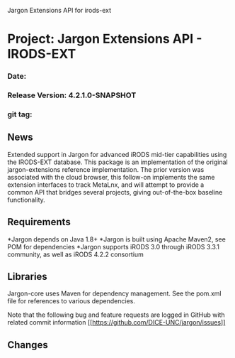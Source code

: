 
Jargon Extensions API for irods-ext


# Project: Jargon Extensions API - IRODS-EXT
### Date:
### Release Version: 4.2.1.0-SNAPSHOT
### git tag: 

## News


Extended support in Jargon for advanced iRODS mid-tier capabilities using the IRODS-EXT database.  This package is an implementation of the 
original jargon-extensions reference implementation. The prior version was associated with the cloud browser, this follow-on implements the 
same extension interfaces to track MetaLnx, and will attempt to provide a common API that bridges several projects, giving out-of-the-box baseline functionality.

## Requirements

*Jargon depends on Java 1.8+
*Jargon is built using Apache Maven2, see POM for dependencies
*Jargon supports iRODS 3.0 through iRODS 3.3.1 community, as well as iRODS 4.2.2 consortium

## Libraries

Jargon-core uses Maven for dependency management.  See the pom.xml file for references to various dependencies.

Note that the following bug and feature requests are logged in GitHub with related commit information [[https://github.com/DICE-UNC/jargon/issues]]

## Changes


